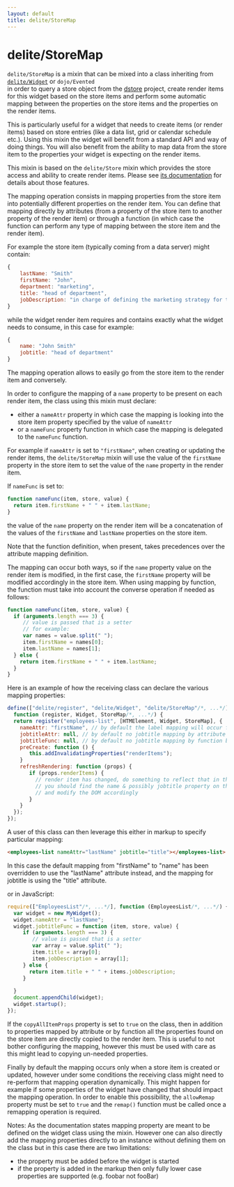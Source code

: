 ```yaml
---
layout: default
title: delite/StoreMap
---
```


# delite/StoreMap

`delite/StoreMap` is a mixin that can be mixed into a class inheriting from [`delite/Widget`](Widget.md) or `dojo/Evented`  
in order to query a store object from the [dstore](https://github.com/SitePen/dstore/blob/master/README.md) project, 
create render items for this widget based on the store items and perform some automatic mapping between the properties 
on the store items and the properties on the render items.

This is particularly useful for a widget that needs to create items (or render items) based on store entries
(like a data list, grid or calendar schedule etc.). Using this mixin the widget will benefit from a standard
API and way of doing things. You will also benefit from the ability to map data from the store item to the properties
your widget is expecting on the render items.

This mixin is based on the `delite/Store` mixin which provides the store access and ability to create render items. Please
see [its documentation](Store.md) for details about those features.

The mapping operation consists in mapping properties from the store item into potentially different properties on the 
render item. You can define that mapping directly by attributes (from a property of the store item to another property
of the render item) or through a function (in which case the function can perform any type of mapping between the store
item and the render item).

For example the store item (typically coming from a data server) might contain:

```js
{
    lastName: "Smith"
    firstName: "John",
    department: "marketing",
    title: "head of department",
    jobDescription: "in charge of defining the marketing strategy for the company"
}
```

while the widget render item requires and contains exactly what the widget needs to consume, in this case for example:

```js
{
    name: "John Smith"
    jobtitle: "head of department"
}
```

The mapping operation allows to easily go from the store item to the render item and conversely.

In order to configure the mapping of a `name` property to be present on each render item, the class using this
mixin must declare: 

  * either a `nameAttr` property in which case the mapping is looking into the store item property specified by the value of `nameAttr`
  * or a `nameFunc` property function in which case the mapping is delegated to the `nameFunc` function.

For example if `nameAttr` is set to `"firstName"`, when creating or updating the render items, the `delite/StoreMap` mixin will
use the value of the `firstName` property in the store item to set the value of the `name` property in the render item.
 
If `nameFunc` is set to:

```js
function nameFunc(item, store, value) {
  return item.firstName + " " + item.lastName;
}
```

the value of the `name` property on the render item will be a concatenation of the values of the `firstName` and `lastName`
properties on the store item.

Note that the function definition, when present, takes precedences over the attribute mapping definition.

The mapping can occur both ways, so if the `name` property value on the render item is modified, in the first case, the `firstName`
property will be modified accordingly in the store item. When using mapping by function, the function must take into
account the converse operation if needed as follows:

```js
function nameFunc(item, store, value) {
  if (arguments.length === 3) {
     // value is passed that is a setter
     // for example:
     var names = value.split(" ");
     item.firstName = names[0];
     item.lastName = names[1];
  } else {
    return item.firstName + " " + item.lastName;
  }
}
```

Here is an example of how the receiving class can declare the various mapping properties:

```js
define(["delite/register", "delite/Widget", "delite/StoreMap"/*, ...*/], 
  function (register, Widget, StoreMap/*, ...*/) {
  return register("employees-list", [HTMElement, Widget, StoreMap], {
    nameAttr: "firstName", // by default the label mapping will occur from firstName to name
    jobtitleAttr: null, // by default no jobtitle mapping by attribute but let the user use one
    jobtitleFunc: null, // by default no jobtitle mapping by function but let the user use one
    preCreate: function () {
       this.addInvalidatingProperties("renderItems");
    }
    refreshRendering: function (props) {
       if (props.renderItems) {
         // render item has changed, do something to reflect that in the rendering
         // you should find the name & possibly jobtitle property on the render item instances
         // and modify the DOM accordingly
       }
    }
  });
});
```

A user of this class can then leverage this either in markup to specify particular mapping:

```html
<employees-list nameAttr="lastName" jobtitle="title"></employees-list>
```

In this case the default mapping from "firstName" to "name" has been overridden to use the "lastName" attribute instead, and
the mapping for jobtitle is using the "title" attribute.

or in JavaScript:

```js
require(["EmployeesList"/*, ...*/], function (EmployeesList/*, ...*/) {
  var widget = new MyWidget();
  widget.nameAttr = "lastName";
  widget.jobtitleFunc = function (item, store, value) {
     if (arguments.length === 3) {
        // value is passed that is a setter
        var array = value.split(" ");
        item.title = array[0];
        item.jobDescription = array[1];
     } else {
       return item.title + " " + items.jobDescription;
     } 
    
  }
  document.appendChild(widget);
  widget.startup();
});
``` 

If the `copyAllItemProps` property is set to `true` on the class, then in addition to properties mapped by attribute or
by function all the properties found on the store item are directly copied to the render item. This is useful to not
bother configuring the mapping, however this must be used with care as this might lead to copying un-needed properties.

Finally by default the mapping occurs only when a store item is created or updated, however under some conditions the
receiving class might need to re-perform that mapping operation dynamically. This might happen for example if some
properties of the widget have changed that should impact the mapping operation. In order to enable this possibility, 
the `allowRemap` property must be set to `true` and the `remap()` function must be called once a remapping operation is 
required.

Notes:
As the documentation states mapping property are meant to be defined on the widget class using the mixin. However one can 
also directly add the mapping properties directly to an instance without defining them on the class but in this case 
there are two limitations:

  * the property must be added before the widget is started
  * if the property is added in the markup then only fully lower case properties are supported (e.g. foobar not fooBar)


